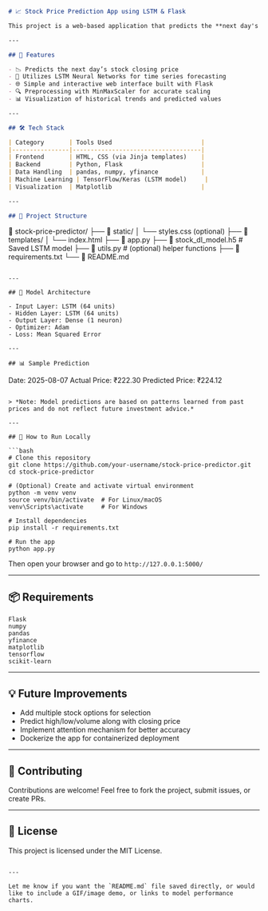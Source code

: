 
```md
# 📈 Stock Price Prediction App using LSTM & Flask

This project is a web-based application that predicts the **next day's stock closing price** using a deep learning LSTM (Long Short-Term Memory) model. It utilizes **historical stock market data** fetched via `yfinance` and is deployed via a lightweight Flask web interface.

---

## 🚀 Features

- 📉 Predicts the next day’s stock closing price
- 🔁 Utilizes LSTM Neural Networks for time series forecasting
- 🌐 Simple and interactive web interface built with Flask
- 🔍 Preprocessing with MinMaxScaler for accurate scaling
- 📊 Visualization of historical trends and predicted values

---

## 🛠️ Tech Stack

| Category       | Tools Used                         |
|----------------|------------------------------------|
| Frontend       | HTML, CSS (via Jinja templates)    |
| Backend        | Python, Flask                      |
| Data Handling  | pandas, numpy, yfinance            |
| Machine Learning | TensorFlow/Keras (LSTM model)     |
| Visualization  | Matplotlib                         |

---

## 📁 Project Structure

```

📂 stock-price-predictor/
├── 📁 static/
│   └── styles.css (optional)
├── 📁 templates/
│   └── index.html
├── 📄 app.py
├── 📄 stock\_dl\_model.h5  # Saved LSTM model
├── 📄 utils.py           # (optional) helper functions
├── 📄 requirements.txt
└── 📄 README.md



```

---

## 🧠 Model Architecture

- Input Layer: LSTM (64 units)
- Hidden Layer: LSTM (64 units)
- Output Layer: Dense (1 neuron)
- Optimizer: Adam
- Loss: Mean Squared Error

---

## 📊 Sample Prediction

```

Date: 2025-08-07
Actual Price: ₹222.30
Predicted Price: ₹224.12

````

> *Note: Model predictions are based on patterns learned from past prices and do not reflect future investment advice.*

---

## 🧪 How to Run Locally

```bash
# Clone this repository
git clone https://github.com/your-username/stock-price-predictor.git
cd stock-price-predictor

# (Optional) Create and activate virtual environment
python -m venv venv
source venv/bin/activate  # For Linux/macOS
venv\Scripts\activate     # For Windows

# Install dependencies
pip install -r requirements.txt

# Run the app
python app.py
````

Then open your browser and go to `http://127.0.0.1:5000/`

---

## 📦 Requirements

```
Flask
numpy
pandas
yfinance
matplotlib
tensorflow
scikit-learn
```

---

## 💡 Future Improvements

* Add multiple stock options for selection
* Predict high/low/volume along with closing price
* Implement attention mechanism for better accuracy
* Dockerize the app for containerized deployment

---

## 🤝 Contributing

Contributions are welcome! Feel free to fork the project, submit issues, or create PRs.

---

## 📜 License

This project is licensed under the MIT License.


```

---

Let me know if you want the `README.md` file saved directly, or would like to include a GIF/image demo, or links to model performance charts.
```
